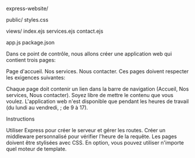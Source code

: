 express-website/

public/
  styles.css

views/
  index.ejs
  services.ejs
  contact.ejs

app.js
package.json

Dans ce point de contrôle, nous allons créer une application web qui contient trois pages:

Page d'accueil.
Nos services.
Nous contacter.
Ces pages doivent respecter les exigences suivantes: 

Chaque page doit contenir un lien dans la barre de navigation (Accueil, Nos services, Nous contacter).
Soyez libre de mettre le contenu que vous voulez.
L'application web n'est disponible que pendant les heures de travail (du lundi au vendredi,  ; de 9 à 17).

Instructions

Utiliser Express pour créer le serveur et gérer les routes.
Créer un middleware personnalisé pour vérifier l'heure de la requête.
Les pages doivent être stylisées avec CSS.
En option, vous pouvez utiliser n'importe quel moteur de template.